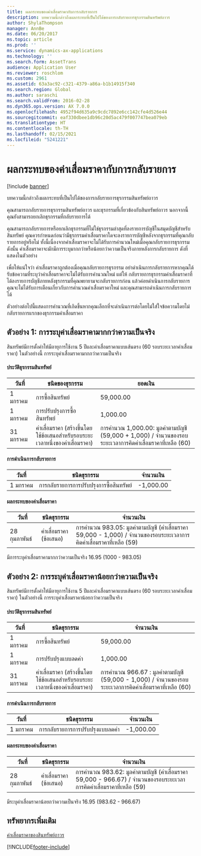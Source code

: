 ```yaml
---
title: ผลกระทบของค่าเสื่อมราคากับการกลับรายการ
description: บทความนี้กล่าวถึงผลกระทบที่เป็นไปได้ของการกลับรายการธุรกรรมสินทรัพย์ถาวร
author: ShylaThompson
manager: AnnBe
ms.date: 06/20/2017
ms.topic: article
ms.prod: ''
ms.service: dynamics-ax-applications
ms.technology: ''
ms.search.form: AssetTrans
audience: Application User
ms.reviewer: roschlom
ms.custom: 2961
ms.assetid: 63a3ac92-c321-4379-a86a-b1b14915f340
ms.search.region: Global
ms.author: saraschi
ms.search.validFrom: 2016-02-28
ms.dyn365.ops.version: AX 7.0.0
ms.openlocfilehash: 4952f94d635a9c9cdc7892e6cc142cfe4d526e44
ms.sourcegitcommit: eaf330dbee1db96c20d5ac479f007747bea079eb
ms.translationtype: HT
ms.contentlocale: th-TH
ms.lasthandoff: 02/15/2021
ms.locfileid: "5241221"
---
```

# <a name="depreciation-effects-with-reversals"></a>ผลกระทบของค่าเสื่อมราคากับการกลับรายการ

[!include [banner](../includes/banner.md)]

บทความนี้กล่าวถึงผลกระทบที่เป็นไปได้ของการกลับรายการธุรกรรมสินทรัพย์ถาวร 

คุณสามารถกลับรายการธุรกรรมสินทรัพย์ถาวร และธุรกรรมที่เกี่ยวข้องกับสินทรัพย์ถาวร นอกจากนี้คุณยังสามารถยกเลิกธุรกรรมที่กลับรายการได้ 

คุณสามารถกลับรายการหรือยกเลิกธุรกรรมที่ไม่ใช่ธุรกรรมล่าสุดที่ลงรายการบัญชีในสมุดบัญชีสำหรับสินทรัพย์ คุณควรกำหนดก่อนว่ามีธุรกรรมค่าเสื่อมราคาใดจะลงรายการบัญชีหลังจากธุรกรรมที่คุณกลับรายการอยู่หรือไม่ ทั้งนี้เนื่องจากค่าเสื่อมราคาจะไม่ได้รับการคำนวณใหม่เมื่อคุณกลับรายการธุรกรรม ดังนั้น ค่าเสื่อมราคาจะมักมีการระบุมากกว่าหรือน้อยกว่าความเป็นจริงภายหลังการกลับรายการ ดังที่แสดงในตัวอย่าง 

เพื่อให้แน่ใจว่า ค่าเสื่อมราคาถูกต้องเมื่อคุณกลับรายการธุรกรรม อย่าดำเนินการกลับรายการหากคุณได้รับข้อความที่ระบุว่าค่าเสื่อมราคาจะไม่ได้รับการคำนวณใหม่ แต่ให้ กลับรายการธุรกรรมค่าเสื่อมราคาที่ได้ลงรายการบัญชีภายหลังธุรกรรมที่คุณพยายามจะกลับรายการก่อน แล้วค่อยดำเนินการกลับรายการ คุณจะไม่ได้รับการเตือนเกี่ยวกับการคำนวณค่าเสื่อมราคาใหม่ และคุณสามารถดำเนินการกลับรายการได้ 

ตัวอย่างต่อไปนี้แสดงการคำนวณที่เกิดขึ้นหากคุณเลือกที่จะดำเนินการต่อโดยไม่ใส่ใจข้อความโดยไม่กลับรายการแรกของธุรกรรมค่าเสื่อมราคา

## <a name="example-1-depreciation-is-overstated"></a>ตัวอย่าง 1: การระบุค่าเสื่อมราคามากกว่าความเป็นจริง
สินทรัพย์มีการตั้งค่าให้มีอายุการใช้งาน 5 ปีและค่าเสื่อมราคาแบบเส้นตรง (60 รอบระยะเวลาค่าเสื่อมราคา) ในตัวอย่างนี้ การระบุค่าเสื่อมราคามากกว่าความเป็นจริง
#### <a name="asset-transaction-history"></a>ประวัติธุรกรรมสินทรัพย์

| วันที่       | ชนิดของธุรกรรม                                                          | ยอดเงิน                                    |
|------------|---------------------------------------------------------------------------|-------------------------------------------|
| 1 มกราคม  | การซื้อสินทรัพย์                                                               | 59,000.00                                 |
| 1 มกราคม  | การปรับปรุงการซื้อสินทรัพย์                                                    | 1,000.00                                  |
| 31 มกราคม | ค่าเสื่อมราคา (สร้างขึ้นโดยใช้ข้อเสนอสำหรับรอบระยะเวลาหนึ่งของค่าเสื่อมราคา) | การคำนวณ 1,000.00: มูลค่าตามบัญชี (59,000 + 1,000) / จำนวนของรอบระยะเวลาการคิดค่าเสื่อมราคาที่เหลือ (60) |

#### <a name="reversal-action"></a>การดำเนินการกลับรายการ

| วันที่      | ชนิดธุรกรรม                | จำนวนเงิน    |
|-----------|---------------------------------|-----------|
| 1 มกราคม | การกลับรายการการปรับปรุงการซื้อสินทรัพย์ | -1,000.00 |

#### <a name="depreciation-effect"></a>ผลกระทบของค่าเสื่อมราคา

| วันที่        | ชนิดธุรกรรม        | จำนวนเงิน                                                                                |
|-------------|-------------------------|---------------------------------------------------------------------------------------|
| 28 กุมภาพันธ์ | ค่าเสื่อมราคา (ข้อเสนอ) | การคำนวณ 983.05: มูลค่าตามบัญชี (ค่าเสื่อมราคา 59,000 - 1,000) / จำนวนของรอบระยะเวลาการคิดค่าเสื่อมราคาที่เหลือ (59) |

มีการระบุค่าเสื่อมราคามากกว่าความเป็นจริง 16.95 (1000 - 983.05)

## <a name="example-2-depreciation-is-understated"></a>ตัวอย่าง 2: การระบุค่าเสื่อมราคาน้อยกว่าความเป็นจริง
สินทรัพย์มีการตั้งค่าให้มีอายุการใช้งาน 5 ปีและค่าเสื่อมราคาแบบเส้นตรง (60 รอบระยะเวลาค่าเสื่อมราคา) ในตัวอย่างนี้ การระบุค่าเสื่อมราคาน้อยกว่าความเป็นจริง
#### <a name="asset-transaction-history"></a>ประวัติธุรกรรมสินทรัพย์

| วันที่       | ชนิดธุรกรรม                                                          | จำนวนเงิน                                      |
|------------|---------------------------------------------------------------------------|---------------------------------------------|
| 1 มกราคม  | การซื้อสินทรัพย์                                                               | 59,000.00                                   |
| 1 มกราคม  | การปรับปรุงแบบลดค่า                                                     | 1,000.00                                    |
| 31 มกราคม | ค่าเสื่อมราคา (สร้างขึ้นโดยใช้ข้อเสนอสำหรับรอบระยะเวลาหนึ่งของค่าเสื่อมราคา) | การคำนวณ 966.67 : มูลค่าตามบัญชี (59,000 - 1,000) / จำนวนของรอบระยะเวลาการคิดค่าเสื่อมราคาที่เหลือ (60) |

#### <a name="reversal-action"></a>การดำเนินการกลับรายการ

| วันที่      | ชนิดธุรกรรม               | จำนวนเงิน    |
|-----------|--------------------------------|-----------|
| 1 มกราคม | การกลับรายการการปรับปรุงแบบลดค่า | -1,000.00 |

#### <a name="depreciation-effect"></a>ผลกระทบของค่าเสื่อมราคา

| วันที่        | ชนิดธุรกรรม        | จำนวนเงิน                                                                                       |
|-------------|-------------------------|----------------------------------------------------------------------------------------------|
| 28 กุมภาพันธ์ | ค่าเสื่อมราคา (ข้อเสนอ) | การคำนวณ 983.62: มูลค่าตามบัญชี (ค่าเสื่อมราคา 59,000 - 966.67) / จำนวนของรอบระยะเวลาการคิดค่าเสื่อมราคาที่เหลือ (59) |

มีระบุค่าเสื่อมราคาน้อยกว่าความเป็นจริง 16.95 (983.62 - 966.67)



<a name="additional-resources"></a>ทรัพยากรเพิ่มเติม
--------

[ค่าเสื่อมราคาของสินทรัพย์ถาวร](fixed-asset-depreciation.md)





[!INCLUDE[footer-include](../../includes/footer-banner.md)]